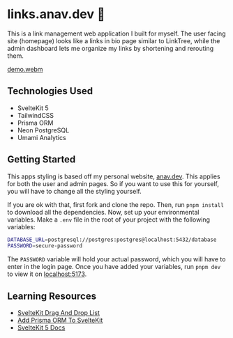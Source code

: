 # links.anav.dev 🔗

This is a link management web application I built for myself. The user facing site (homepage) looks like a links in bio page similar to LinkTree, while the admin dashboard lets me organize my links by shortening and rerouting them.

[demo.webm](https://github.com/user-attachments/assets/c6004cbe-f407-4140-991d-ceeb29074bcd)

## Technologies Used

- SvelteKit 5
- TailwindCSS
- Prisma ORM
- Neon PostgreSQL
- Umami Analytics

## Getting Started

This apps styling is based off my personal website, [anav.dev](https://anav.dev). This applies for both the user and admin pages. So if you want to use this for yourself, you will have to change all the styling yourself.

If you are ok with that, first fork and clone the repo. Then, run `pnpm install` to download all the dependencies. Now, set up your environmental variables. Make a `.env` file in the root of your project with the following variables:

```sh
DATABASE_URL=postgresql://postgres:postgres@localhost:5432/database
PASSWORD=secure-password
```

The `PASSWORD` variable will hold your actual password, which you will have to enter in the login page. Once you have added your variables, run `pnpm dev` to view it on [localhost:5173](http://localhost:5173).
  
## Learning Resources

- [SvelteKit Drag And Drop List](https://youtu.be/sFX525V3dMs)
- [Add Prisma ORM To SvelteKit](https://www.prisma.io/blog/sveltekit-prisma-kvCOEoeQlC)
- [SvelteKit 5 Docs](https://svelte.dev/)